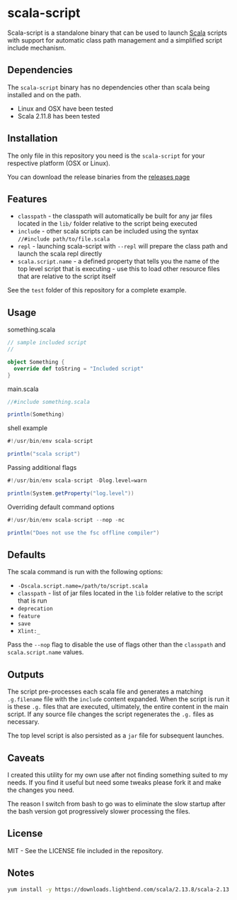 # scala-script

Scala-script is a standalone binary that can be used to launch
[Scala](http://www.scala-lang.org) scripts with support for automatic
class path management and a simplified script include mechanism.

## Dependencies

The `scala-script` binary has no dependencies other than scala being
installed and on the path.

- Linux and OSX have been tested
- Scala 2.11.8 has been tested

## Installation

The only file in this repository you need is the `scala-script` for
your respective platform (OSX or Linux).

You can download the release binaries from the
[releases page](https://github.com/rvanider/scala-script/releases/latest)

## Features

- `classpath` - the classpath will automatically be built for any jar files located in the `lib/` folder
  relative to the script being executed
- `include` - other scala scripts can be included using the syntax `//#include path/to/file.scala`
- `repl` - launching scala-script with `--repl` will prepare the class path and launch the scala
  repl directly
- `scala.script.name` - a defined property that tells you the name of the top level
  script that is executing - use this to load other resource files that are relative
  to the script itself

See the `test` folder of this repository for a complete example.

## Usage

something.scala

```scala
// sample included script
//

object Something {
  override def toString = "Included script"
}
```

main.scala

```scala
//#include something.scala

println(Something)
```

shell example

```scala
#!/usr/bin/env scala-script

println("scala script")
```

Passing additional flags

```scala
#!/usr/bin/env scala-script -Dlog.level=warn

println(System.getProperty("log.level"))
```

Overriding default command options

```scala
#!/usr/bin/env scala-script --nop -nc

println("Does not use the fsc offline compiler")
```

## Defaults

The scala command is run with the following options:

- `-Dscala.script.name=/path/to/script.scala`
- `classpath` - list of jar files located in the `lib` folder
  relative to the script that is run
- `deprecation`
- `feature`
- `save`
- `Xlint:_`

Pass the `--nop` flag to disable the use of flags other than the
`classpath` and `scala.script.name` values.

## Outputs

The script pre-processes each scala file and generates a matching `.g.filename` file with
the `include` content expanded. When the script is run it is these `.g.` files that are executed,
ultimately, the entire content in the main script. If any source file changes the script
regenerates the `.g.` files as necessary.

The top level script is also persisted as a `jar` file for subsequent launches.

## Caveats

I created this utility for my own use after not finding something suited to my needs. If you find
it useful but need some tweaks please fork it and make the changes you need.

The reason I switch from bash to go was to eliminate the slow startup after the
bash version got progressively slower processing the files.

## License

MIT - See the LICENSE file included in the repository.

## Notes

```bash
yum install -y https://downloads.lightbend.com/scala/2.13.8/scala-2.13.8.rpm
```
